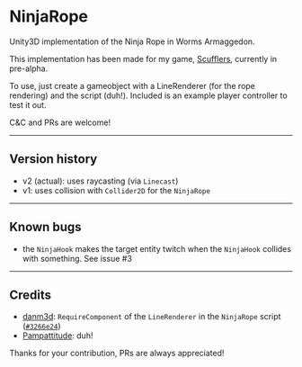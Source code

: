 # NinjaRope

Unity3D implementation of the Ninja Rope in Worms Armaggedon.

This implementation has been made for my game, [Scufflers](http://gamejolt.com/games/scufflers-pre-alpha/92083), currently in pre-alpha.

To use, just create a gameobject with a LineRenderer (for the rope rendering) and the script (duh!).
Included is an example player controller to test it out.

C&C and PRs are welcome!

- - - -

## Version history

* v2 (actual): uses raycasting (via `Linecast`)
* v1: uses collision with `Collider2D` for the `NinjaRope`

- - - -

## Known bugs

* the `NinjaHook` makes the target entity twitch when the `NinjaHook` collides with something. See issue #3

- - - -

## Credits

* [danm3d](https://github.com/danm3d): `RequireComponent` of the `LineRenderer` in the `NinjaRope` script ([`#3266e24`](https://github.com/Pampattitude/NinjaRope/commit/3266e24a0993f80931a27554431c7f3598c2e4fd))
* [Pampattitude](https://twitter.com/Pampattitude): duh!

Thanks for your contribution, PRs are always appreciated!
